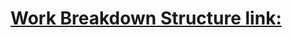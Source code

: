 # [Work Breakdown Structure link:](https://docs.google.com/document/d/1pn2MBayEZwpTlDUHozdZdwEJTFvtxxHAdJ5VhgML9EA/edit?usp=sharing)
